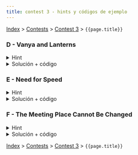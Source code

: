 ```yaml
---
title: contest 3 - hints y códigos de ejemplo
---
```


[Index](../index) > [Contests](../contests) > [Contest 3](../contests#contest-3) > ```{{page.title}}```

### D - Vanya and Lanterns 
<details> 
  <summary>Hint</summary>
  Para verificar si un radio sirve para cubrir la calle entera basta con recorrer las posiciones de forma ordenada y checkear que alcance a cubrir todos los espacios entre linternas y a los bordes.
</details>
<details> 
  <summary>Solución + código</summary>
  Podemos hacer búsqueda binaria sobre el radio óptimo, para eso podemos inicializar los límites de la búsqueda como mínimo 0 y máximo 10^9 y en cada iteración revisar si la mitad del rango alcanza a cubrir la calle, para verificar procedemos como en el hint, como en cada iteración el rango se divide a la mitad con 1000 iteraciones tendremos más que suficiente para alcanzar la precisión pedida.
  <a href="https://github.com/BenjaminRubio/CompetitiveProgramming/blob/master/Problems/Codeforces/VanyaAndLanterns.cpp">Código de ejemplo</a>
</details>

### E - Need for Speed 
<details> 
  <summary>Hint</summary>
  Podemos abordar el problema como una búsqueda binaria sobre los posibles valores de la constante, piensen en cómo seria posible ocupar el tiempo real.
</details>
<details> 
  <summary>Solución + código</summary>
  Podemos como dice el hint hacer una búsqueda binaria sobre los posibles valores de la constante, para esto primero obtenemos los límites de sus posibles valores, la constante va a ser como mínimo el valor que hace a todas las entradas positivas y como máximo 2*10^6, para cada posible valor de la constante durante la búsqueda binaria obtenemos su tiempo dado como la suma de las distancias dividido en sus velocidades trasladadas.
  <a href="https://github.com/BenjaminRubio/CompetitiveProgramming/blob/master/Problems/Kattis/NeedForSpeed.cpp">Código de ejemplo</a>
</details>

### F - The Meeting Place Cannot Be Changed
<details> 
  <summary>Hint</summary>
  Si un tiempo determinado es suficiente para juntarse, entonces la menor de las máximas posiciones que alcanzan los jugadores en ese tiempo es mayor o igual a la mayor de las mínimas posiciones.
</details>
<details> 
  <summary>Solución + código</summary>
  Podemos usar lo mencionado en el hint para hacer una búsqueda binaria sobre el tiempo necesario para juntarse, usando el que el tiempo sea sufuciente como predicado de la búsqueda.
  <a href="https://github.com/BenjaminRubio/CompetitiveProgramming/blob/master/Problems/Codeforces/TheMeetingPlaceCannotBeChanged.cpp">Código de ejemplo</a>
</details>

<!-- <details> 
  <summary>Hint</summary>   
</details>
<details> 
  <summary>Solución + código</summary>
  <a href="">Código de ejemplo</a>
</details> -->

[Index](../index) > [Contests](../contests) > [Contest 3](../contests#contest-3) > ```{{page.title}}```
